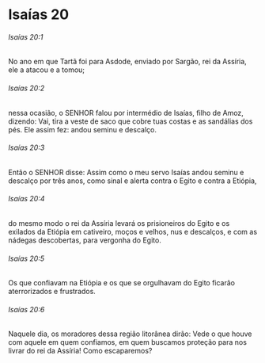 # Isaías 20

###### Isaías 20:1

No ano em que Tartã foi para Asdode, enviado por Sargão, rei da Assíria, ele a atacou e a tomou;

###### Isaías 20:2

nessa ocasião, o SENHOR falou por intermédio de Isaías, filho de Amoz, dizendo: Vai, tira a veste de saco que cobre tuas costas e as sandálias dos pés. Ele assim fez: andou seminu e descalço.

###### Isaías 20:3

Então o SENHOR disse: Assim como o meu servo Isaías andou seminu e descalço por três anos, como sinal e alerta contra o Egito e contra a Etiópia,

###### Isaías 20:4

do mesmo modo o rei da Assíria levará os prisioneiros do Egito e os exilados da Etiópia em cativeiro, moços e velhos, nus e descalços, e com as nádegas descobertas, para vergonha do Egito.

###### Isaías 20:5

Os que confiavam na Etiópia e os que se orgulhavam do Egito ficarão aterrorizados e frustrados.

###### Isaías 20:6

Naquele dia, os moradores dessa região litorânea dirão: Vede o que houve com aquele em quem confiamos, em quem buscamos proteção para nos livrar do rei da Assíria! Como escaparemos?

